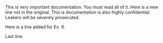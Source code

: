 This is very important documentation. You must read all of it.
Here is a new line not in the original.
This is documentation is also highly confidential. 
Leakers will be severely prosecuted.

Here is a line added for Ex. 9.

Last line.
